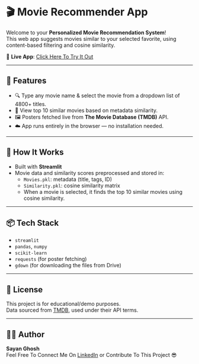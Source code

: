 # 🎬 Movie Recommender App

Welcome to your **Personalized Movie Recommendation System**!  
This web app suggests movies similar to your selected favorite, using content-based filtering and cosine similarity.

🔗 **Live App**: [Click Here To Try It Out](https://movies-recommendation-sg25.streamlit.app)

---

## 🚀 Features

- 🔍 Type any movie name & select the movie from a dropdown list of 4800+ titles.
- 🤖 View top 10 similar movies based on metadata similarity.
- 🖼️ Posters fetched live from **The Movie Database (TMDB)** API.
- ☁️ App runs entirely in the browser — no installation needed.

---

## 🧠 How It Works

- Built with **Streamlit**
- Movie data and similarity scores preprocessed and stored in:
  - `Movies.pkl`: metadata (title, tags, ID)
  - `Similarity.pkl`: cosine similarity matrix
  - When a movie is selected, it finds the top 10 similar movies using cosine similarity.

---

## 📦 Tech Stack

- `streamlit`
- `pandas`, `numpy`
- `scikit-learn`
- `requests` (for poster fetching)
- `gdown` (for downloading the files from Drive)

---

## 🧾 License

This project is for educational/demo purposes.  
Data sourced from [TMDB](https://www.themoviedb.org/), used under their API terms.

---

## 🙋‍♂️ Author

**Sayan Ghosh**  
Feel Free To Connect Me On [LinkedIn](https://www.linkedin.com/in/sayan-ghosh25) or Contribute To This Project 😎


